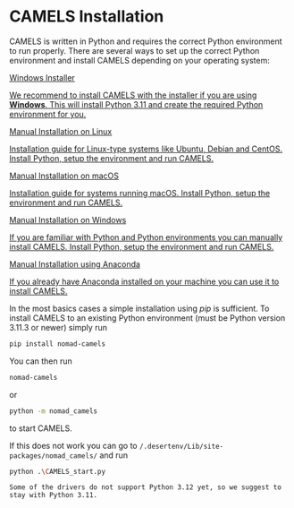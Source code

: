 # CAMELS Installation

CAMELS is written in Python and requires the correct Python environment to run properly. There are several ways to set up the correct Python environment and install CAMELS depending on your operating system:

<div class="box-container">
  <a href="installation_installer.html" class="box">
    <span class="box-title">Windows Installer</span>
    <p class="box-content">We recommend to install CAMELS with the installer if you are using <strong>Windows</strong>. This will install Python 3.11 and create the required Python environment for you.</p>
  </a>
  <a href="installation_custom_unix.html" class="box">
    <span class="box-title">Manual Installation on Linux</span>
    <p class="box-content">Installation guide for Linux-type systems like Ubuntu, Debian and CentOS. Install Python, setup the environment and run CAMELS.</p>
  </a>
  <a href="installation_custom_macos.html" class="box">
    <span class="box-title">Manual Installation on macOS</span>
    <p class="box-content">Installation guide for systems running macOS. Install Python, setup the environment and run CAMELS.</p>
  </a>

  <a href="installation_custom_windows.html" class="box">
    <span class="box-title">Manual Installation on Windows</span>
    <p class="box-content">If you are familiar with Python and Python environments you can manually install CAMELS. Install Python, setup the environment and run CAMELS.</p>
  </a>

  <a href="installation_custom_anaconda/installation_custom_anaconda.html" class="box">
    <span class="box-title">Manual Installation using Anaconda</span>
    <p class="box-content">If you already have Anaconda installed on your machine you can use it to install CAMELS.</p>
  </a>

</div>

In the most basics cases a simple installation using _pip_ is sufficient. To install CAMELS to an existing Python environment (must be Python version 3.11.3 or newer) simply run

```bash
pip install nomad-camels
```

You can then run 

```bash
nomad-camels
```

 or  

```bash
python -m nomad_camels
```

to start CAMELS.



If this does not work you can go to `/.desertenv/Lib/site-packages/nomad_camels/` and run

```bash
python .\CAMELS_start.py
```

```{warning}
Some of the drivers do not support Python 3.12 yet, so we suggest to stay with Python 3.11.
```
